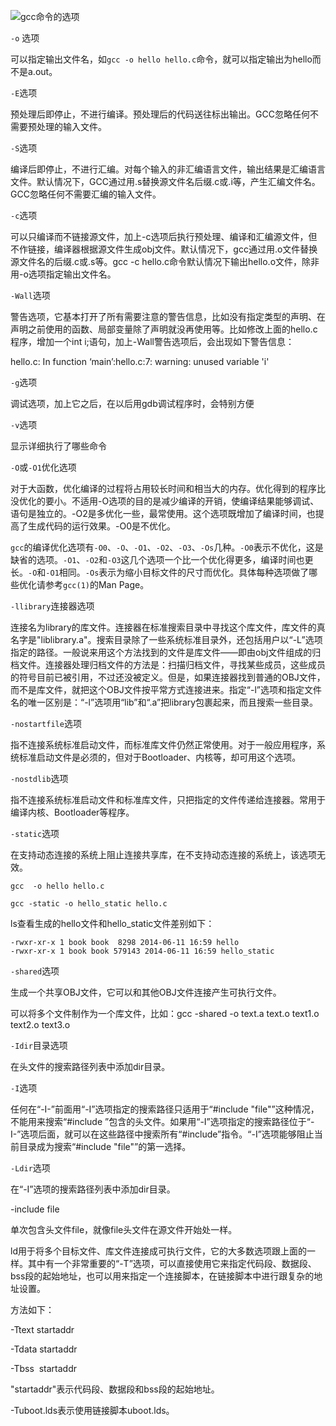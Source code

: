 ![gcc命令的选项](https://akaedu.github.io/book/images/asmc.gcc.png)

`-o` 选项

可以指定输出文件名，如`gcc -o hello hello.c`命令，就可以指定输出为hello而不是a.out。



`-E`选项

预处理后即停止，不进行编译。预处理后的代码送往标出输出。GCC忽略任何不需要预处理的输入文件。



`-S`选项

编译后即停止，不进行汇编。对每个输入的非汇编语言文件，输出结果是汇编语言文件。默认情况下，GCC通过用.s替换源文件名后缀.c或.i等，产生汇编文件名。GCC忽略任何不需要汇编的输入文件。



`-c`选项

可以只编译而不链接源文件，加上-c选项后执行预处理、编译和汇编源文件，但不作链接，编译器根据源文件生成obj文件。默认情况下，gcc通过用.o文件替换源文件名的后缀.c或.s等。gcc -c hello.c命令默认情况下输出hello.o文件，除非用-o选项指定输出文件名。



`-Wall`选项

警告选项，它基本打开了所有需要注意的警告信息，比如没有指定类型的声明、在声明之前使用的函数、局部变量除了声明就没再使用等。比如修改上面的hello.c程序，增加一个int i;语句，加上-Wall警告选项后，会出现如下警告信息：

hello.c: In function ‘main’:hello.c:7: warning: unused variable 'i'


`-g`选项

调试选项，加上它之后，在以后用gdb调试程序时，会特别方便



`-v`选项

显示详细执行了哪些命令



`-O`或`-O1`优化选项

对于大函数，优化编译的过程将占用较长时间和相当大的内存。优化得到的程序比没优化的要小。不适用-O选项的目的是减少编译的开销，使编译结果能够调试、语句是独立的。-O2是多优化一些，最常使用。这个选项既增加了编译时间，也提高了生成代码的运行效果。-O0是不优化。

`gcc`的编译优化选项有`-O0`、`-O`、`-O1`、`-O2`、`-O3`、`-Os`几种。`-O0`表示不优化，这是缺省的选项。`-O1`、`-O2`和`-O3`这几个选项一个比一个优化得更多，编译时间也更长。`-O`和`-O1`相同。`-Os`表示为缩小目标文件的尺寸而优化。具体每种选项做了哪些优化请参考`gcc(1)`的Man Page。



`-llibrary`连接器选项

连接名为library的库文件。连接器在标准搜索目录中寻找这个库文件，库文件的真名字是"liblibrary.a"。搜索目录除了一些系统标准目录外，还包括用户以“-L”选项指定的路径。一般说来用这个方法找到的文件是库文件——即由obj文件组成的归档文件。连接器处理归档文件的方法是：扫描归档文件，寻找某些成员，这些成员的符号目前已被引用，不过还没被定义。但是，如果连接器找到普通的OBJ文件，而不是库文件，就把这个OBJ文件按平常方式连接进来。指定“-l”选项和指定文件名的唯一区别是：“-l”选项用“lib”和“.a”把library包裹起来，而且搜索一些目录。



`-nostartfile`选项

指不连接系统标准启动文件，而标准库文件仍然正常使用。对于一般应用程序，系统标准启动文件是必须的，但对于Bootloader、内核等，却可用这个选项。



`-nostdlib`选项

指不连接系统标准启动文件和标准库文件，只把指定的文件传递给连接器。常用于编译内核、Bootloader等程序。



`-static`选项

在支持动态连接的系统上阻止连接共享库，在不支持动态连接的系统上，该选项无效。

`gcc  -o hello hello.c`

`gcc -static -o hello_static hello.c`

ls查看生成的hello文件和hello_static文件差别如下：
```
-rwxr-xr-x 1 book book  8298 2014-06-11 16:59 hello
-rwxr-xr-x 1 book book 579143 2014-06-11 16:59 hello_static
```

`-shared`选项

生成一个共享OBJ文件，它可以和其他OBJ文件连接产生可执行文件。

可以将多个文件制作为一个库文件，比如：gcc -shared -o text.a text.o text1.o text2.o text3.o



`-Idir`目录选项

在头文件的搜索路径列表中添加dir目录。

`-I`选项

任何在“-I-”前面用“-I”选项指定的搜索路径只适用于“#include "file"”这种情况，不能用来搜索“#include <file>”包含的头文件。如果用“-I”选项指定的搜索路径位于“-I-”选项后面，就可以在这些路径中搜索所有“#include”指令。“-I”选项能够阻止当前目录成为搜索“#include "file"”的第一选择。

`-Ldir`选项

在“-I”选项的搜索路径列表中添加dir目录。

-include file

单次包含头文件file，就像file头文件在源文件开始处一样。



ld用于将多个目标文件、库文件连接成可执行文件，它的大多数选项跟上面的一样。其中有一个非常重要的“-T”选项，可以直接使用它来指定代码段、数据段、bss段的起始地址，也可以用来指定一个连接脚本，在链接脚本中进行跟复杂的地址设置。

方法如下：

-Ttext startaddr

-Tdata startaddr

-Tbss  startaddr   

"startaddr"表示代码段、数据段和bss段的起始地址。

-Tuboot.lds表示使用链接脚本uboot.lds。